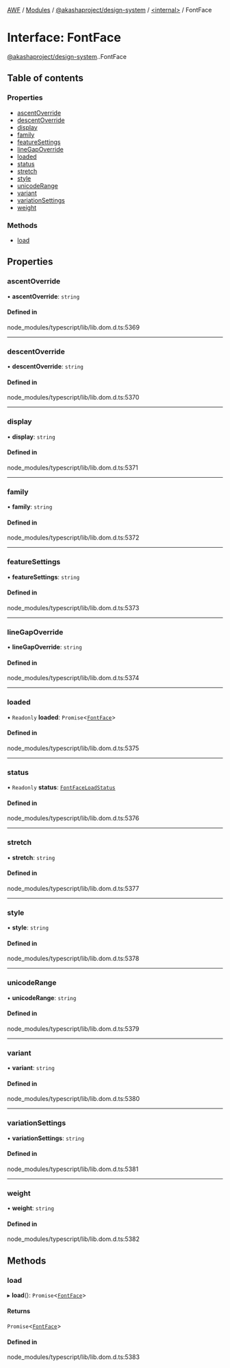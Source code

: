 [AWF](../README.md) / [Modules](../modules.md) / [@akashaproject/design-system](../modules/akashaproject_design_system.md) / [<internal\>](../modules/akashaproject_design_system._internal_.md) / FontFace

# Interface: FontFace

[@akashaproject/design-system](../modules/akashaproject_design_system.md).[<internal>](../modules/akashaproject_design_system._internal_.md).FontFace

## Table of contents

### Properties

- [ascentOverride](akashaproject_design_system._internal_.FontFace.md#ascentoverride)
- [descentOverride](akashaproject_design_system._internal_.FontFace.md#descentoverride)
- [display](akashaproject_design_system._internal_.FontFace.md#display)
- [family](akashaproject_design_system._internal_.FontFace.md#family)
- [featureSettings](akashaproject_design_system._internal_.FontFace.md#featuresettings)
- [lineGapOverride](akashaproject_design_system._internal_.FontFace.md#linegapoverride)
- [loaded](akashaproject_design_system._internal_.FontFace.md#loaded)
- [status](akashaproject_design_system._internal_.FontFace.md#status)
- [stretch](akashaproject_design_system._internal_.FontFace.md#stretch)
- [style](akashaproject_design_system._internal_.FontFace.md#style)
- [unicodeRange](akashaproject_design_system._internal_.FontFace.md#unicoderange)
- [variant](akashaproject_design_system._internal_.FontFace.md#variant)
- [variationSettings](akashaproject_design_system._internal_.FontFace.md#variationsettings)
- [weight](akashaproject_design_system._internal_.FontFace.md#weight)

### Methods

- [load](akashaproject_design_system._internal_.FontFace.md#load)

## Properties

### ascentOverride

• **ascentOverride**: `string`

#### Defined in

node_modules/typescript/lib/lib.dom.d.ts:5369

___

### descentOverride

• **descentOverride**: `string`

#### Defined in

node_modules/typescript/lib/lib.dom.d.ts:5370

___

### display

• **display**: `string`

#### Defined in

node_modules/typescript/lib/lib.dom.d.ts:5371

___

### family

• **family**: `string`

#### Defined in

node_modules/typescript/lib/lib.dom.d.ts:5372

___

### featureSettings

• **featureSettings**: `string`

#### Defined in

node_modules/typescript/lib/lib.dom.d.ts:5373

___

### lineGapOverride

• **lineGapOverride**: `string`

#### Defined in

node_modules/typescript/lib/lib.dom.d.ts:5374

___

### loaded

• `Readonly` **loaded**: `Promise`<[`FontFace`](../modules/akashaproject_design_system._internal_.md#fontface)\>

#### Defined in

node_modules/typescript/lib/lib.dom.d.ts:5375

___

### status

• `Readonly` **status**: [`FontFaceLoadStatus`](../modules/akashaproject_design_system._internal_.md#fontfaceloadstatus)

#### Defined in

node_modules/typescript/lib/lib.dom.d.ts:5376

___

### stretch

• **stretch**: `string`

#### Defined in

node_modules/typescript/lib/lib.dom.d.ts:5377

___

### style

• **style**: `string`

#### Defined in

node_modules/typescript/lib/lib.dom.d.ts:5378

___

### unicodeRange

• **unicodeRange**: `string`

#### Defined in

node_modules/typescript/lib/lib.dom.d.ts:5379

___

### variant

• **variant**: `string`

#### Defined in

node_modules/typescript/lib/lib.dom.d.ts:5380

___

### variationSettings

• **variationSettings**: `string`

#### Defined in

node_modules/typescript/lib/lib.dom.d.ts:5381

___

### weight

• **weight**: `string`

#### Defined in

node_modules/typescript/lib/lib.dom.d.ts:5382

## Methods

### load

▸ **load**(): `Promise`<[`FontFace`](../modules/akashaproject_design_system._internal_.md#fontface)\>

#### Returns

`Promise`<[`FontFace`](../modules/akashaproject_design_system._internal_.md#fontface)\>

#### Defined in

node_modules/typescript/lib/lib.dom.d.ts:5383
